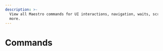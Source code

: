 ```yaml
---
description: >-
  View all Maestro commands for UI interactions, navigation, waits, scripts, and
  more.
---
```


# Commands

